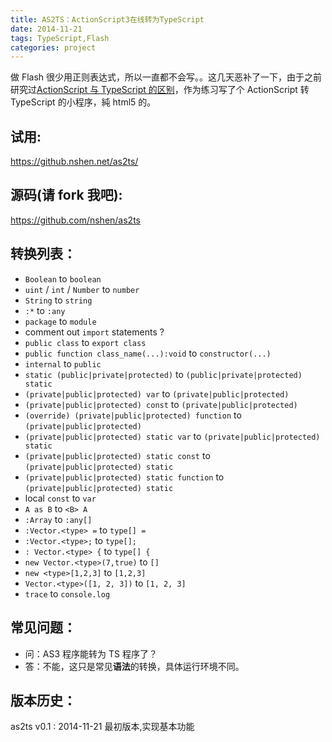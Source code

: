 ```yaml
---
title: AS2TS：ActionScript3在线转为TypeScript
date: 2014-11-21
tags: TypeScript,Flash
categories: project
---
```


做 Flash 很少用正则表达式，所以一直都不会写。。这几天恶补了一下，由于之前研究过[ActionScript 与 TypeScript 的区别](http://www.nshen.net/article/2013-05-18/as3-to-typescript/)，作为练习写了个 ActionScript 转 TypeScript 的小程序，純 html5 的。

## 试用:

https://github.nshen.net/as2ts/

## 源码(请 fork 我吧):

https://github.com/nshen/as2ts

## 转换列表：

- `Boolean` to `boolean`
- `uint` / `int` / `Number` to `number`
- `String` to `string`
- `:*` to `:any`
- `package` to `module`
- comment out `import` statements ?
- `public class` to `export class`
- `public function class_name(...):void` to `constructor(...)`
- `internal` to `public`
- `static (public|private|protected)` to `(public|private|protected) static`
- `(private|public|protected) var` to `(private|public|protected)`
- `(private|public|protected) const` to `(private|public|protected)`
- `(override) (private|public|protected) function` to `(private|public|protected)`
- `(private|public|protected) static var` to `(private|public|protected) static`
- `(private|public|protected) static const` to `(private|public|protected) static`
- `(private|public|protected) static function` to `(private|public|protected) static`
- local `const` to `var`
- `A as B` to `<B> A`
- `:Array` to `:any[]`
- `:Vector.<type> =` to `type[] =`
- `:Vector.<type>;` to `type[];`
- `: Vector.<type> {` to `type[] {`
- `new Vector.<type>(7,true)` to `[]`
- `new <type>[1,2,3]` to `[1,2,3]`
- `Vector.<type>([1, 2, 3])` to `[1, 2, 3]`
- `trace` to `console.log`

## 常见问题：

- 问：AS3 程序能转为 TS 程序了？
- 答：不能，这只是常见**语法**的转换，具体运行环境不同。

## 版本历史：

as2ts v0.1 : 2014-11-21 最初版本,实现基本功能
